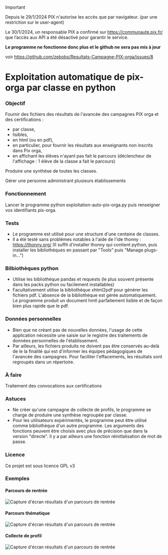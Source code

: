 > [!IMPORTANT]
> Depuis le 29/1/2024 PIX n'autorise les accès que par navigateur. (par une restriction sur le user-agent)
> 
> Le 30/1/2024, un responsable PIX a confirmé sur https://communaute.pix.fr/ que l’accès aux API a été désactivé pour garantir le service.
> 
> **Le programme ne fonctionne donc plus et le github ne sera pas mis à jour**
> 
> voir https://github.com/zebobs/Resultats-Campagne-PIX-orga/issues/8

# Exploitation automatique de pix-orga par classe en python

### Objectif 
Fournir des fichiers des résultats de l'avancée des campagnes PIX orga et des certifications :
- par classe,
- lisibles,
- en html (ou en pdf),
- en particulier, pour fournir les résultats aux enseignants non inscrits dans Pix orga,
- en affichant les élèves n'ayant pas fait le parcours (déclencheur de l'affichage : 1 élève de la classe a fait le parcours)

Produire une synthèse de toutes les classes.

Gérer une personne administrant plusieurs établissements

### Fonctionnement
Lancer le programme python exploitation-auto-pix-orga.py puis renseigner vos identifiants pix-orga.

### Tests
- Le programme est utilisé pour une structure d'une centaine de classes.
- Il a été testé sans problèmes notables à l'aide de l'ide thonny : https://thonny.org/ (Il suffit d'installer thonny qui contient python, puis installer les bibliothèques en passant par "Tools" puis "Manage plugs-in...")

### Bilbiothèques python
- Utilise les bibliothèque pandas et requests (le plus souvent présente dans les packs python ou facilement installables)
- Facultativement utilise la bibliothèque xhtml2pdf pour générer les fichiers pdf. L'absence de la bibliothèque est gérée automatiquement. Le programme produit un document hmtl parfaitement lisible et de façon bien plus rapide que le pdf.

### Données personnelles
- Bien que ne créant pas de nouvelles données, l'usage de cette application nécessite une saisie sur le registre des traitements de données personnelles de l'établissement.
- Par ailleurs, les fichiers produits ne doivent pas être conservés au-delà de le la finalité qui est d'informer les équipes pédagogiques de l'avancée des campagnes.
Pour faciliter l'effacements, les résultats sont regroupés dans un répertoire.

### À faire
Traitement des convocations aux certifications

### Astuces
- Ne créer qu'une campagne de collecte de profils, le programme se charge de produire une synthèse regroupée par classe. 
- Pour les utilisateurs expérimentés, le programme peut être utilisé comme bibliothèque d'un autre programme. Les arguments des fonctions peuvent être choisis avec plus de précision que dans la version "directe". Il y a par ailleurs une fonction réinitlalisation de mot de passe.

### Licence
Ce projet est sous licence GPL v3

### Exemples
#### Parcours de rentrée

![Capture d'écran résultats d'un parcours de rentrée](Capture-%C3%A9cran-r%C3%A9sultats-parcours-rentr%C3%A9e.jpg) 

#### Parcours thématique

![Capture d'écran résultats d'un parcours de rentrée](Capture-%C3%A9cran-r%C3%A9sultats-parcours-th%C3%A9matique.jpg) 

#### Collecte de profil

![Capture d'écran résultats d'un parcours de rentrée](Capture-%C3%A9cran-collecte-profils.jpg) 
